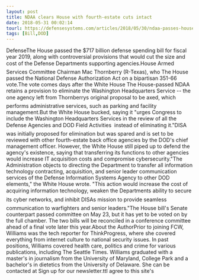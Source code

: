 ```yaml
---
layout: post
title: NDAA clears House with fourth-estate cuts intact
date: 2018-05-31 00:02:14
tourl: https://defensesystems.com/articles/2018/05/30/ndaa-passes-house.aspx
tags: [Bill,DOD]
---
```

DefenseThe House passed the $717 billion defense spending bill for fiscal year 2019, along with controversial provisions that would cut the size and cost of the Defense Departments supporting agencies.House Armed Services Committee Chairman Mac Thornberry (R-Texas), who The House passed the National Defense Authorization Act on a bipartisan 351-66 vote.The vote comes days after the White House The House-passed NDAA retains a provision to eliminate the Washington Headquarters Service -- the one agency left from Thornberrys original proposal to be axed, which performs administrative services, such as parking and facility management.But the White House bucked, saying it "urges Congress to include the Washington Headquarters Services in the review of all the Defense Agencies and DOD Field Activities  instead of eliminating it."DISA was initially proposed for elimination but was spared and is set to be reviewed with other fourth-estate back office agencies by the DOD's chief management officer. However, the White House still piped up to defend the agency's existence, saying that transferring its functions to other agencies would increase IT acquisition costs and compromise cybersecurity."The Administration objects to directing the Department to transfer all information technology contracting, acquisition, and senior leader communication services of the Defense Information Systems Agency to other DOD elements," the White House wrote. "This action would increase the cost of acquiring information technology, weaken the Departments ability to secure its cyber networks, and inhibit DISAs mission to provide seamless communication to warfighters and senior leaders."The House bill's Senate counterpart passed committee on May 23, but it has yet to be voted on by the full chamber. The two bills will be reconciled in a conference committee ahead of a final vote later this year.About the AuthorPrior to joining FCW, Williams was the tech reporter for ThinkProgress, where she covered everything from internet culture to national security issues. In past positions, Williams covered health care, politics and crime for various publications, including The Seattle Times. Williams graduated with a master's in journalism from the University of Maryland, College Park and a bachelor's in dietetics from the University of Delaware. She can be contacted at Sign up for our newsletter.ttI agree to this site's 